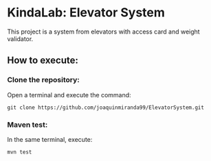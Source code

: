 # KindaLab: Elevator System

This project is a system from elevators with access card and weight
validator. 

## How to execute: 

### Clone the repository: 
Open a terminal and execute the command:
```
git clone https://github.com/joaquinmiranda99/ElevatorSystem.git
```

### Maven test:
In the same terminal, execute:
```
mvn test
```

